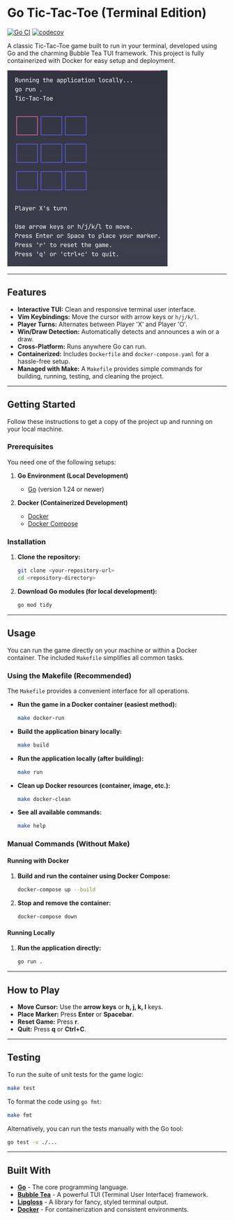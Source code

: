 # Go Tic-Tac-Toe (Terminal Edition)

[![Go CI](https://github.com/hitenpratap/tictactoe/actions/workflows/ci.yml/badge.svg)](https://github.com/hitenpratap/tictactoe/actions/workflows/ci.yml)
[![codecov](https://codecov.io/gh/hitenpratap/tictactoe/branch/master/graph/badge.svg)](https://codecov.io/gh/hitenpratap/tictactoe)

A classic Tic-Tac-Toe game built to run in your terminal, developed using Go and the charming Bubble Tea TUI framework. This project is fully containerized with Docker for easy setup and deployment.

![Screenshot of Tic-Tac-Toe Game](/assets/img/demo.jpeg)

---

## Features

- **Interactive TUI:** Clean and responsive terminal user interface.
- **Vim Keybindings:** Move the cursor with arrow keys or `h/j/k/l`.
- **Player Turns:** Alternates between Player 'X' and Player 'O'.
- **Win/Draw Detection:** Automatically detects and announces a win or a draw.
- **Cross-Platform:** Runs anywhere Go can run.
- **Containerized:** Includes `Dockerfile` and `docker-compose.yaml` for a hassle-free setup.
- **Managed with Make:** A `Makefile` provides simple commands for building, running, testing, and cleaning the project.

---

## Getting Started

Follow these instructions to get a copy of the project up and running on your local machine.

### Prerequisites

You need one of the following setups:

1.  **Go Environment (Local Development)**
    * [Go](https://golang.org/doc/install) (version 1.24 or newer)

2.  **Docker (Containerized Development)**
    * [Docker](https://docs.docker.com/get-docker/)
    * [Docker Compose](https://docs.docker.com/compose/install/)

### Installation

1.  **Clone the repository:**
    ```sh
    git clone <your-repository-url>
    cd <repository-directory>
    ```

2.  **Download Go modules (for local development):**
    ```sh
    go mod tidy
    ```

---

## Usage

You can run the game directly on your machine or within a Docker container. The included `Makefile` simplifies all common tasks.

### Using the Makefile (Recommended)

The `Makefile` provides a convenient interface for all operations.

* **Run the game in a Docker container (easiest method):**
    ```sh
    make docker-run
    ```

* **Build the application binary locally:**
    ```sh
    make build
    ```

* **Run the application locally (after building):**
    ```sh
    make run
    ```

* **Clean up Docker resources (container, image, etc.):**
    ```sh
    make docker-clean
    ```

* **See all available commands:**
    ```sh
    make help
    ```

### Manual Commands (Without Make)

#### Running with Docker

1.  **Build and run the container using Docker Compose:**
    ```sh
    docker-compose up --build
    ```

2.  **Stop and remove the container:**
    ```sh
    docker-compose down
    ```

#### Running Locally

1.  **Run the application directly:**
    ```sh
    go run .
    ```

---

## How to Play

* **Move Cursor:** Use the **arrow keys** or **h, j, k, l** keys.
* **Place Marker:** Press **Enter** or **Spacebar**.
* **Reset Game:** Press **r**.
* **Quit:** Press **q** or **Ctrl+C**.

---

## Testing

To run the suite of unit tests for the game logic:

```sh
make test
```

To format the code using `go fmt`:

```sh
make fmt
```

Alternatively, you can run the tests manually with the Go tool:

```sh
go test -v ./...
```

---

## Built With

* [**Go**](https://golang.org/) - The core programming language.
* [**Bubble Tea**](https://github.com/charmbracelet/bubbletea) - A powerful TUI (Terminal User Interface) framework.
* [**Lipgloss**](https://github.com/charmbracelet/lipgloss) - A library for fancy, styled terminal output.
* [**Docker**](https://www.docker.com/) - For containerization and consistent environments.
